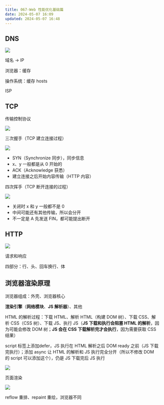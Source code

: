 ```yaml
---
title: 067-Web 性能优化基础篇
date: 2024-05-07 16:09
updated: 2024-05-07 16:48
---
```


## DNS

![](https://cdn.wallleap.cn/img/pic/illustration/202405071611492.png)

域名 → IP

浏览器：缓存

操作系统：缓存 hosts

ISP

## TCP

传输控制协议

![](https://cdn.wallleap.cn/img/pic/illustration/202405071613730.png)

三次握手（TCP 建立连接过程）

![](https://cdn.wallleap.cn/img/pic/illustration/202405071617216.png)

- SYN（Synchronize 同步），同步信息
- x、y 一般都是从 0 开始的
- ACK（Acknowledge 获悉）
- 建立连接之后开始内容传输（HTTP 内容）

四次挥手（TCP 断开连接的过程）

![](https://cdn.wallleap.cn/img/pic/illustration/202405071622437.png)

- 关闭时 x 和 y 一般都不是 0
- 中间可能还有其他传输，所以会分开
- 不一定是 A 先发送 FIN，都可能提出断开

## HTTP

![](https://cdn.wallleap.cn/img/pic/illustration/202405071625376.png)

请求和响应

四部分：行、头、回车换行、体

## 浏览器渲染原理

浏览器组成：外壳、浏览器核心

**渲染引擎**（**网络模块**、**JS 解析器**）、其他

HTML 的解析过程：下载 HTML、解析 HTML（构建 DOM 树）、下载 CSS、解析 CSS（CSS 树）、下载 JS、执行 JS（**JS 下载和执行会阻塞 HTML 的解析**，因为可能会修改 DOM 树；**JS 会在 CSS 下载解析完才会执行**，因为需要获取 CSS 结果）

script 标签上添加defer，JS 执行在 HTML 解析之后 DOM ready 之前（JS 下载完执行）；添加 async 让 HTML 的解析和 JS 执行完全分开（所以不修改 DOM 的 script 可以添加这个），仍是 JS 下载完后 JS 执行

![](https://cdn.wallleap.cn/img/pic/illustration/202405071651819.png)

页面渲染

![](https://cdn.wallleap.cn/img/pic/illustration/202405071643701.png)

reflow 重排、repaint 重绘，浏览器不同
